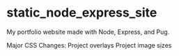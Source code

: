 # static_node_express_site

My portfolio website made with Node, Express, and Pug.

Major CSS Changes:
  Project overlays
  Project image sizes
  
  